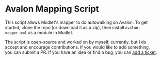 # Avalon Mapping Script

This script allows Mudlet's mapper to do autowalking on Avalon. To get started, clone the repo (or download it as a zip), then install `avalon-mapper.xml` as a module in Mudlet.

The script is open-source and worked on by myself, currently; but I do accept and encourage contributions. If you would like to add something, you can submit a PR. If you have an idea or find a bug, you can [add a ticket](https://github.com/macjabeth/avalon-mapping-script/issues).